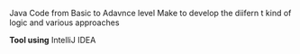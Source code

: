 Java Code from Basic to Adavnce level 
Make to develop the diifern t kind of logic and various approaches

**Tool using**
IntelliJ IDEA
